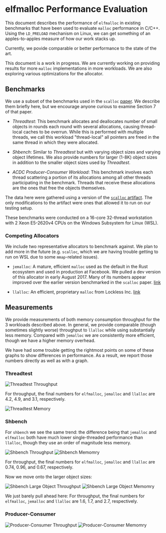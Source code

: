 # elfmalloc Performance Evaluation

This document describes the performance of `elfmalloc` in existing
benchmarks that have been used to evaluate `malloc` performance in
C/C++. Using the `LD_PRELOAD` mechanism on Linux, we can get something
of an apples-to-apples measure of how our work stacks up.

Currently, we povide comparable or better performance to the state of
the art.

This document is a work in progress. We are currently working on
providing results for more `malloc` implementations in more
workloads. We are also exploring various optimizations for the
allocator.

## Benchmarks

We use a subset of the benchmarks used in the `scalloc`
[paper](https://arxiv.org/pdf/1503.09006.pdf). We describe them briefly
here, but we encourage anyone curious to examine Section 7 of that paper.

  * *Threadtest*: This benchmark allocates and deallocates number of
    small objects in rounds each round with several allocations, causing
    thread-local caches to be overrun. While this is performed with
    multiple threads, we call this workload "thread-local" all pointers
    are freed in the same thread in which they were allocated.

  * *Shbench*: Similar to *Threadtest* but with varying object sizes and
    varying object lifetimes. We also provide numbers for larger (1-8K)
    object sizes in addition to the smaller object sizes used by
    *Threadtest*.

  * *ACDC Producer-Consumer Workload*: This benchmark involves each
    thread scattering a portion of its allocations among all other threads
    participating in the benchmark. Threads that receive these allocations
    are the ones that free the objects themselves.

The data here were gathered using a version of the
[`scalloc` artifact](https://github.com/cksystemsgroup/scalloc-artifact).
The only modifications to the artifact were ones that allowed it to run
on our testing setup.

These benchmarks were conducted on a 16-core 32-thread workstation with
2 Xeon E5-2620v4 CPUs on the Windows Subsystem for Linux (WSL).

### Competing Allocators

We include two representative allocators to benchmark against. We plan
to add more in the future (e.g. `scalloc`, which we are having trouble
getting to run on WSL due to some `mmap`-related issues).

  * `jemalloc`: A mature, efficient `malloc` used as the default in the
    Rust ecosystem and used in production at Facebook. We pulled a dev
    version of this allocator in early August 2017. Many of its numbers
    appear improved over the earlier version benchmarked in the `scalloc`
    paper. [link](https://github.com/jemalloc/jemalloc)

  * `llalloc`: An efficient, proprietary `malloc` from Lockless Inc.
    [link](https://locklessinc.com/)

## Measurements

We provide measurements of both memory consumption throughput for the 3
workloads described above. In general, we provide comparable
(though sometimes slightly worse) throughput to `llalloc` while using
substantially less memory. Compared with `jemalloc` we are consistently
more efficient, though we have a higher memory overhead.

We have had some trouble getting the rightmost points on some of these
graphs to show differences in performance. As a result, we report those
numbers directly as well as with a graph.

### Threadtest

![Threadtest Throughput](elfmalloc-data/threadtest-tp.png?raw=true)

For throughput, the final numbers for `elfmalloc`, `jemalloc` and
`llalloc` are 4.2, 4.9, and 3.1, respectively.

![Threadtest Memory](elfmalloc-data/threadtest-mem.png?raw=true)


### Shbench

For `shbench` we see the same trend: the difference being that
`jemalloc` and `elfmalloc` both have much lower single-threaded
performance than `llalloc`, though they use an order of magnitude less
memory.

![Shbench Throughput](elfmalloc-data/shbench-tp.png?raw=true)
![Shbench Memomry](elfmalloc-data/shbench-mem.png?raw=true)

For throughput, the final numbers for `elfmalloc`, `jemalloc` and
`llalloc` are 0.74, 0.96, and 0.67, respectively.

Now we move onto the larger object sizes:

![Shbench Large Object Throughput](elfmalloc-data/shbench-large-tp.png?raw=true)
![Shbench Large Object Memomry](elfmalloc-data/shbench-large-mem.png?raw=true)

We just barely pull ahead here: For throughput, the final numbers
for `elfmalloc`, `jemalloc` and `llalloc` are 1.6, 1.7, and 2.7,
respectively.

### Producer-Consumer

![Producer-Consumer Throughput](elfmalloc-data/prodcons-tp.png?raw=true)
![Producer-Consumer Memomry](elfmalloc-data/prodcons-mem.png?raw=true)
